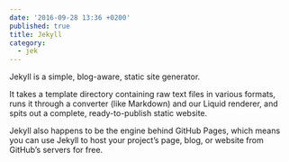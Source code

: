 ```yaml
---
date: '2016-09-28 13:36 +0200'
published: true
title: Jekyll
category:
  - jek
---
```

Jekyll is a simple, blog-aware, static site generator. 

It takes a template directory containing raw text files in various formats, runs it through a converter (like Markdown) and our Liquid renderer, and spits out a complete, ready-to-publish static website. 

Jekyll also happens to be the engine behind GitHub Pages, which means you can use Jekyll to host your project’s page, blog, or website from GitHub’s servers for free.
